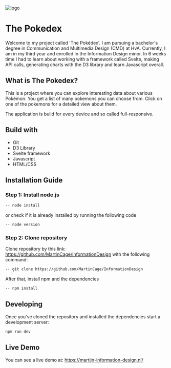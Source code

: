![logo](https://github.com/MartinCage/InformationDesign/assets/118127943/15c52dcb-ecbb-4150-b24e-54cece4daafe)

# The Pokedex
Welcome to my project called 'The Pokédex'. I am pursuing a bachelor's degree in Communication and Multimedia Design (CMD) at HvA. Currently, I am in my third year and enrolled in the Information Design minor. In 6 weeks time I had to learn about working with a framework called Svelte, making API calls, generating charts with the D3 library and learn Javascript overall.

## What is The Pokedex?
This is a project where you can explore interesting data about various Pokémon. You get a list of many pokemons you can choose from. Click on one of the pokemons for a detailed view about them.

The application is build for every device and so called full-responsive.

## Build with
- Git
- D3 Library
- Svelte framework
- Javascript
- HTML/CSS

## Installation Guide

### Step 1: Install node.js

```bash
-- node install
```
or check if it is already installed by running the following code

```bash
-- node version
```
### Step 2: Clone repository
Clone repository by this link: https://github.com/MartinCage/InformationDesign with the following command:
```bash
-- git clone https://github.com/MartinCage/InformationDesign
```

After that, install npm and the dependencies
```bash
-- npm install
```

## Developing

Once you've cloned the repository and installed the dependencies start a development server:

```bash
npm run dev
```

## Live Demo

You can see a live demo at:
https://martijn-information-design.nl/
